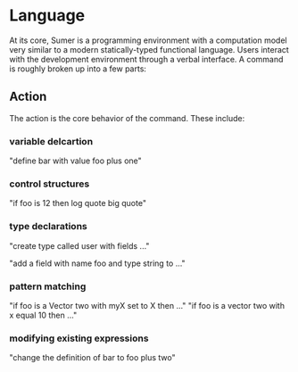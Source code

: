 # Language

At its core, Sumer is a programming environment with a computation model very similar
to a modern statically-typed functional language. Users interact with the development
environment through a verbal interface. A command is roughly broken up into a few parts:

## Action

The action is the core behavior of the command. These include:

### variable delcartion

"define bar with value foo plus one"

### control structures

"if foo is 12 then log quote big quote"

### type declarations

"create type called user with fields ..."

"add a field with name foo and type string to ..."

### pattern matching

"if foo is a Vector two with myX set to X then ..."
"if foo is a vector two with x equal 10 then ..."

### modifying existing expressions

"change the definition of bar to foo plus two"
